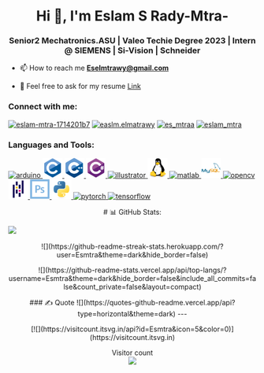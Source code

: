 <h1 align="center">Hi 👋, I'm Eslam S Rady-Mtra-</h1>
<h3 align="center"> Senior2 Mechatronics.ASU | Valeo Techie Degree 2023 |  Intern @ SIEMENS  |  Si-Vision  |  Schneider</h3>


- 📫 How to reach me **Eselmtrawy@gmail.com**

- 📄 Feel free to ask for my resume [Link](https://drive.google.com/file/d/1ijeeRVkpmTIlhGaoPnuDqKGYHgCv7tR8/view?usp=share_link)

<h3 align="left">Connect with me:</h3>
<p align="left">
<a href="https://linkedin.com/in/eslam-mtra-1714201b7" target="blank"><img align="center" src="https://raw.githubusercontent.com/rahuldkjain/github-profile-readme-generator/master/src/images/icons/Social/linked-in-alt.svg" alt="eslam-mtra-1714201b7" height="30" width="40" /></a>
<a href="https://fb.com/easlm.elmatrawy" target="blank"><img align="center" src="https://raw.githubusercontent.com/rahuldkjain/github-profile-readme-generator/master/src/images/icons/Social/facebook.svg" alt="easlm.elmatrawy" height="30" width="40" /></a>
<a href="https://instagram.com/es_mtraa" target="blank"><img align="center" src="https://raw.githubusercontent.com/rahuldkjain/github-profile-readme-generator/master/src/images/icons/Social/instagram.svg" alt="es_mtraa" height="30" width="40" /></a>
<a href="https://www.hackerrank.com/eslam_mtra" target="blank"><img align="center" src="https://raw.githubusercontent.com/rahuldkjain/github-profile-readme-generator/master/src/images/icons/Social/hackerrank.svg" alt="eslam_mtra" height="30" width="40" /></a>
</p>


<h3 align="left">Languages and Tools:</h3>
<p align="left"> <a href="https://www.arduino.cc/" target="_blank" rel="noreferrer"> <img src="https://cdn.worldvectorlogo.com/logos/arduino-1.svg" alt="arduino" width="40" height="40"/> </a> <a href="https://www.cprogramming.com/" target="_blank" rel="noreferrer"> <img src="https://raw.githubusercontent.com/devicons/devicon/master/icons/c/c-original.svg" alt="c" width="40" height="40"/> </a> <a href="https://www.w3schools.com/cpp/" target="_blank" rel="noreferrer"> <img src="https://raw.githubusercontent.com/devicons/devicon/master/icons/cplusplus/cplusplus-original.svg" alt="cplusplus" width="40" height="40"/> </a> <a href="https://www.w3schools.com/cs/" target="_blank" rel="noreferrer"> <img src="https://raw.githubusercontent.com/devicons/devicon/master/icons/csharp/csharp-original.svg" alt="csharp" width="40" height="40"/> </a> <a href="https://www.adobe.com/in/products/illustrator.html" target="_blank" rel="noreferrer"> <img src="https://www.vectorlogo.zone/logos/adobe_illustrator/adobe_illustrator-icon.svg" alt="illustrator" width="40" height="40"/> </a> <a href="https://www.linux.org/" target="_blank" rel="noreferrer"> <img src="https://raw.githubusercontent.com/devicons/devicon/master/icons/linux/linux-original.svg" alt="linux" width="40" height="40"/> </a> <a href="https://www.mathworks.com/" target="_blank" rel="noreferrer"> <img src="https://upload.wikimedia.org/wikipedia/commons/2/21/Matlab_Logo.png" alt="matlab" width="40" height="40"/> </a> <a href="https://www.mysql.com/" target="_blank" rel="noreferrer"> <img src="https://raw.githubusercontent.com/devicons/devicon/master/icons/mysql/mysql-original-wordmark.svg" alt="mysql" width="40" height="40"/> </a> <a href="https://opencv.org/" target="_blank" rel="noreferrer"> <img src="https://www.vectorlogo.zone/logos/opencv/opencv-icon.svg" alt="opencv" width="40" height="40"/> </a> <a href="https://pandas.pydata.org/" target="_blank" rel="noreferrer"> <img src="https://raw.githubusercontent.com/devicons/devicon/2ae2a900d2f041da66e950e4d48052658d850630/icons/pandas/pandas-original.svg" alt="pandas" width="40" height="40"/> </a> <a href="https://www.photoshop.com/en" target="_blank" rel="noreferrer"> <img src="https://raw.githubusercontent.com/devicons/devicon/master/icons/photoshop/photoshop-line.svg" alt="photoshop" width="40" height="40"/> </a> <a href="https://www.python.org" target="_blank" rel="noreferrer"> <img src="https://raw.githubusercontent.com/devicons/devicon/master/icons/python/python-original.svg" alt="python" width="40" height="40"/> </a> <a href="https://pytorch.org/" target="_blank" rel="noreferrer"> <img src="https://www.vectorlogo.zone/logos/pytorch/pytorch-icon.svg" alt="pytorch" width="40" height="40"/> </a> <a href="https://www.tensorflow.org" target="_blank" rel="noreferrer"> <img src="https://www.vectorlogo.zone/logos/tensorflow/tensorflow-icon.svg" alt="tensorflow" width="40" height="40"/> </a> </p>


<p align="center"> 
# 📊 GitHub Stats:
<p align="center"> 

![](https://github-readme-stats.vercel.app/api?username=Esmtra&theme=dark&hide_border=false&include_all_commits=false&count_private=false)<br/>
<p align="center"> 
![](https://github-readme-streak-stats.herokuapp.com/?user=Esmtra&theme=dark&hide_border=false)<br/>
<p align="center"> 
![](https://github-readme-stats.vercel.app/api/top-langs/?username=Esmtra&theme=dark&hide_border=false&include_all_commits=false&count_private=false&layout=compact)
<p align="center"> 
### ✍️  Quote
![](https://quotes-github-readme.vercel.app/api?type=horizontal&theme=dark)
---
<p align="center"> 
[![](https://visitcount.itsvg.in/api?id=Esmtra&icon=5&color=0)](https://visitcount.itsvg.in)

<p align="center"> 
  Visitor count<br>
  <img src="https://profile-counter.glitch.me/Esmtra/count.svg" />
</p>
